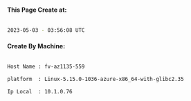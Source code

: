 
   
#### This Page Create at:

```bash

2023-05-03 - 03:56:08 UTC

```

#### Create By Machine:

```bash

Host Name : fv-az1135-559

platform  : Linux-5.15.0-1036-azure-x86_64-with-glibc2.35

Ip Local  : 10.1.0.76

```

